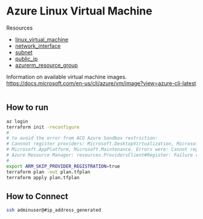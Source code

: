 # Azure Linux Virtual Machine
Resources
* [linux_virtual_machine](https://registry.terraform.io/providers/hashicorp/azurerm/latest/docs/resources/linux_virtual_machine)
* [network_interface](https://registry.terraform.io/providers/hashicorp/azurerm/latest/docs/resources/network_interface)
* [subnet](https://registry.terraform.io/providers/hashicorp/azurerm/latest/docs/resources/subnet)
* [public_ip](https://registry.terraform.io/providers/hashicorp/azurerm/latest/docs/resources/public_ip)
* [azurerm_resource_group](https://registry.terraform.io/providers/hashicorp/azurerm/latest/docs/resources/resource_group)

Information on available virtual machine images.
https://docs.microsoft.com/en-us/cli/azure/vm/image?view=azure-cli-latest
```bash

```

## How to run
```bash
az login
terraform init -reconfigure
#
# to avoid the error from ACG Azure Sandbox restriction:
# Cannnot register providers: Microsoft.DesktopVirtualization, Microsoft.AVS, Microsoft.StoragePool, Microsoft.DataProtection
# Microsoft.AppPlatform, Microsoft.Maintenance. Errors were: Cannot register provider Microsoft.DesktopVirtualization with
# Azure Resource Manager: resources.ProvidersClient#Register: Failure responding to request: StatusCode=403 
# 
export ARM_SKIP_PROVIDER_REGISTRATION=true
terraform plan -out plan.tfplan
terraform apply plan.tfplan
```

## How to Connect

```bash
ssh adminuser@#ip_address_generated
```
